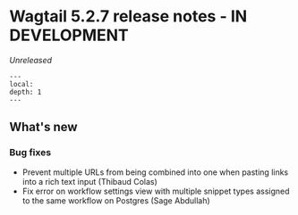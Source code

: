 # Wagtail 5.2.7 release notes - IN DEVELOPMENT

_Unreleased_

```{contents}
---
local:
depth: 1
---
```

## What's new


### Bug fixes

 * Prevent multiple URLs from being combined into one when pasting links into a rich text input (Thibaud Colas)
 * Fix error on workflow settings view with multiple snippet types assigned to the same workflow on Postgres (Sage Abdullah)
